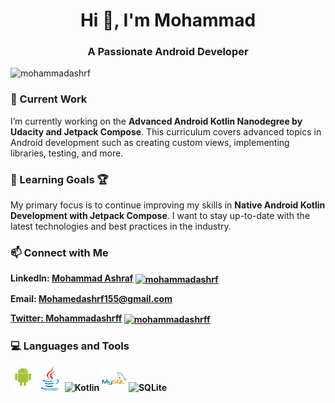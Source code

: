 <h1 align="center">Hi 👋, I'm Mohammad</h1>
<h3 align="center">A Passionate Android Developer</h3>
<p align="left"> <img src="https://komarev.com/ghpvc/?username=mohammadashrf&label=Profile%20views&color=0e75b6&style=flat" alt="mohammadashrf" /> </p>

<h3>🔭 Current Work</h3>
<p>I’m currently working on the <strong>Advanced Android Kotlin Nanodegree by Udacity and Jetpack Compose</strong>. This curriculum covers advanced topics in Android development such as creating custom views, implementing libraries, testing, and more.</p>

<h3>🌱 Learning Goals 🏆</h3>
<p>My primary focus is to continue improving my skills in <strong>Native Android Kotlin Development with Jetpack Compose</strong>. I want to stay up-to-date with the latest technologies and best practices in the industry.</p>

<h3>📫 Connect with Me</h3>
<strong><p>LinkedIn: <a href="https://linkedin.com/in/mohammadashrf">Mohammad Ashraf</a> <a href="https://linkedin.com/in/mohammadashrf" target="blank"><img align="center" src="https://raw.githubusercontent.com/rahuldkjain/github-profile-readme-generator/master/src/images/icons/Social/linked-in-alt.svg" alt="mohammadashrf" height="27" width="600" /></a></p></strong>
<strong><p>Email: <strong><a href="mailto:mohamedashrf155@gmail.com">Mohamedashrf155@gmail.com</p></strong>
<strong><p>Twitter: <a href="https://twitter.com/mohammadashrff">Mohammadashrff</a> <a href="https://twitter.com/mohammadashrff" target="blank"><img align="center" src="https://raw.githubusercontent.com/rahuldkjain/github-profile-readme-generator/master/src/images/icons/Social/twitter.svg" alt="mohammadashrff" height="35" width="500" /></a></p></strong>

<h3>💻 Languages and Tools</h3>
<p>
  <img src="https://raw.githubusercontent.com/devicons/devicon/master/icons/android/android-original-wordmark.svg" alt="Android" width="40" height="40"/>
  <img src="https://raw.githubusercontent.com/devicons/devicon/master/icons/java/java-original.svg" alt="Java" width="40" height="40"/>
  <img src="https://www.vectorlogo.zone/logos/kotlinlang/kotlinlang-icon.svg" alt="Kotlin" width="40" height="40"/>
  <img src="https://raw.githubusercontent.com/devicons/devicon/master/icons/mysql/mysql-original-wordmark.svg" alt="MySQL" width="40" height="40"/>
  <img src="https://www.vectorlogo.zone/logos/sqlite/sqlite-icon.svg" alt="SQLite" width="40" height="40"/>
</p>
